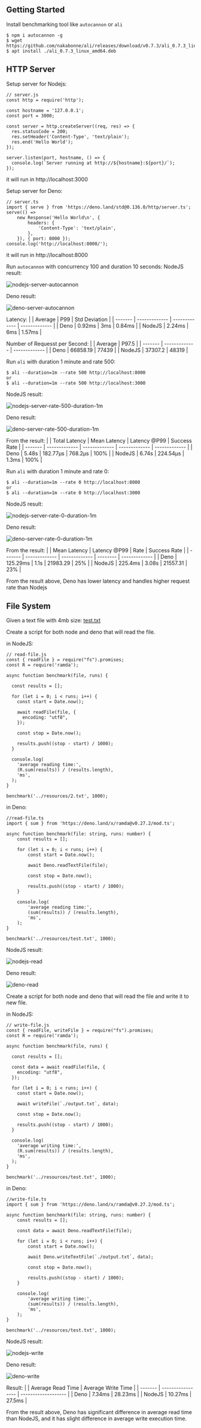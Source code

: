 ## Getting Started
  Install benchmarking tool like `autocannon` or `ali`
  ```
  $ npm i autocannon -g
  $ wget https://github.com/nakabonne/ali/releases/download/v0.7.3/ali_0.7.3_linux_amd64.deb
  $ apt install ./ali_0.7.3_linux_amd64.deb
  ```
## HTTP Server
Setup server for Nodejs:
```
// server.js
const http = require('http');

const hostname = '127.0.0.1';
const port = 3000;

const server = http.createServer((req, res) => {
  res.statusCode = 200;
  res.setHeader('Content-Type', 'text/plain');
  res.end('Hello World');
});

server.listen(port, hostname, () => {
  console.log(`Server running at http://${hostname}:${port}/`);
});
```
it will run in http://localhost:3000

Setup server for Deno:
```
// server.ts
import { serve } from 'https://deno.land/std@0.136.0/http/server.ts';
serve(() =>
	new Response('Hello World\n', {
		headers: {
			'Content-Type': 'text/plain',
		},
	}), { port: 8000 });
console.log('http://localhost:8000/');
```
it will run in http://localhost:8000

Run `autocannon` with concurrency 100 and duration 10 seconds:
NodeJS result:

![nodejs-server-autocannon](../docs/assets/nodejs-server-autocannon.PNG)

Deno result:

![deno-server-autocannon](../docs/assets/deno-server-autocannon.PNG)

Latency:
|         | Average       | P99           | Std Deviation |
| ------- | ------------- | ------------- | ------------- |
| Deno    | 0.92ms        | 3ms           | 0.84ms        |
| NodeJS  | 2.24ms        | 6ms           | 1.57ms        |

Number of Requesst per Second:
|         | Average       | P97.5         |
| ------- | ------------- | ------------- |
| Deno    | 66858.19      | 77439         |
| NodeJS  | 37307.2       | 48319         |


Run `ali` with duration 1 minute and rate 500:
```
$ ali --duration=1m --rate 500 http://localhost:8000
or
$ ali --duration=1m --rate 500 http://localhost:3000
```

NodeJS result:

![nodejs-server-rate-500-duration-1m](../docs/assets/nodejs-server-rate-500-duration-1m.PNG)

Deno result:

![deno-server-rate-500-duration-1m](../docs/assets/deno-server-rate-500-duration-1m.PNG)

From the result:
|         | Total Latency | Mean Latency  | Latency @P99  | Success Rate  |
| ------- | ------------- | ------------- | ------------- | ------------- |
| Deno    | 5.48s         | 182.77μs      | 768.2μs       | 100%          |
| NodeJS  | 6.74s         | 224.54μs      | 1.3ms         | 100%          |

Run `ali` with duration 1 minute and rate 0:
```
$ ali --duration=1m --rate 0 http://localhost:8000
or
$ ali --duration=1m --rate 0 http://localhost:3000
```

NodeJS result:

![nodejs-server-rate-0-duration-1m](../docs/assets/nodejs-server-rate-0-duration-1m.PNG)

Deno result:

![deno-server-rate-0-duration-1m](../docs/assets/deno-server-rate-0-duration-1m.PNG)

From the result:
|         | Mean Latency  | Latency @P99  | Rate      | Success Rate  |
| ------- | ------------- | ------------- | --------  | ------------- |
| Deno    | 125.29ms      | 1.1s          | 21983.29  | 25%           |
| NodeJS  | 225.4ms       | 3.08s         | 21557.31  | 23%           |

From the result above, Deno has lower latency and handles higher request rate than Nodejs

## File System
Given a text file with 4mb size: [test.txt](./resources/test.txt)

Create a script for both node and deno that will read the file.

in NodeJS:
```
// read-file.js
const { readFile } = require("fs").promises;
const R = require('ramda');

async function benchmark(file, runs) {

  const results = [];

  for (let i = 0; i < runs; i++) {
    const start = Date.now();

    await readFile(file, {
      encoding: "utf8",
    });

    const stop = Date.now();

    results.push((stop - start) / 1000);
  }

  console.log(
    'average reading time:',
    (R.sum(results)) / (results.length),
    'ms',
  );
}

benchmark('../resources/2.txt', 1000);
```

in Deno:
```
//read-file.ts
import { sum } from 'https://deno.land/x/ramda@v0.27.2/mod.ts';

async function benchmark(file: string, runs: number) {
	const results = [];

	for (let i = 0; i < runs; i++) {
		const start = Date.now();

		await Deno.readTextFile(file);

		const stop = Date.now();

		results.push((stop - start) / 1000);
	}

	console.log(
		'average reading time:',
		(sum(results)) / (results.length),
		'ms',
	);
}

benchmark('../resources/test.txt', 1000);
```

NodeJS result:

![nodejs-read](../docs/assets/nodejs-read.PNG)

Deno result:

![deno-read](../docs/assets/deno-read.PNG)

Create a script for both node and deno that will read the file and write it to new file.

in NodeJS:
```
// write-file.js
const { readFile, writeFile } = require("fs").promises;
const R = require('ramda');

async function benchmark(file, runs) {

  const results = [];

  const data = await readFile(file, {
    encoding: "utf8",
  });

  for (let i = 0; i < runs; i++) {
    const start = Date.now();

    await writeFile(`./output.txt`, data);

    const stop = Date.now();

    results.push((stop - start) / 1000);
  }

  console.log(
    'average writing time:',
    (R.sum(results)) / (results.length),
    'ms',
  );
}

benchmark('../resources/test.txt', 1000);
```

in Deno:
```
//write-file.ts
import { sum } from 'https://deno.land/x/ramda@v0.27.2/mod.ts';

async function benchmark(file: string, runs: number) {
	const results = [];

	const data = await Deno.readTextFile(file);

	for (let i = 0; i < runs; i++) {
		const start = Date.now();

		await Deno.writeTextFile(`./output.txt`, data);

		const stop = Date.now();

		results.push((stop - start) / 1000);
	}

	console.log(
		'average writing time:',
		(sum(results)) / (results.length),
		'ms',
	);
}

benchmark('../resources/test.txt', 1000);
```

NodeJS result:

![nodejs-write](../docs/assets/nodejs-write.PNG)

Deno result:

![deno-write](../docs/assets/deno-write.PNG)

Result:
|         | Average Read Time | Average Write Time  |
| ------- | ----------------- | ------------------- |
| Deno    | 7.34ms            | 28.23ms             |
| NodeJS  | 10.27ms           | 27.5ms              |

From the result above, Deno has significant difference in average read time than NodeJS, and it has slight difference in average write execution time.

